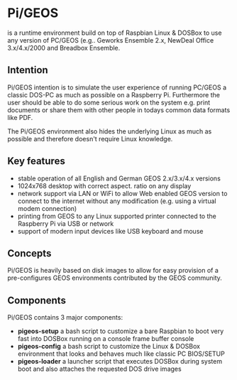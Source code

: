 # Pi/GEOS
is a runtime environment build on top of Raspbian Linux & DOSBox to use any version 
of PC/GEOS (e.g.. Geworks Ensemble 2.x, NewDeal Office 3.x/4.x/2000 and 
Breadbox Ensemble.

## Intention

Pi/GEOS intention is to simulate the user experience of running
PC/GEOS a classic DOS-PC as much as possible on a Raspberry Pi.
Furthermore the user should be able to do some serious work on the
system e.g. print documents or share them with other people in todays
common data formats like PDF. 

The Pi/GEOS environment also hides the underlying Linux as much as
possible and therefore doesn't require Linux knowledge.

## Key features
  - stable operation of all English and German GEOS 2.x/3.x/4.x versions
  - 1024x768 desktop with correct aspect. ratio on any display 
  - network support via LAN or WiFi to allow Web enabled GEOS version
to connect to the internet without any modification (e.g. using a
virtual modem connection)
  - printing from GEOS to any Linux supported printer connected to the
Raspberry Pi via USB or network
  - support of modern input devices like USB keyboard and mouse

## Concepts
Pi/GEOS is heavily based on disk images to allow for easy provision of a
pre-configures GEOS environments contributed by the GEOS community.

## Components

Pi/GEOS contains 3 major components:
  - **pigeos-setup** a bash script to customize a bare Raspbian to 
boot very fast into DOSBox running on a console frame buffer console
  - **pigeos-config** a bash script to customize the Linux & DOSBox environment
that looks and behaves much like classic PC BIOS/SETUP
  - **pigeos-loader** a launcher script that executes DOSBox during
system boot and also attaches the requested DOS drive images 